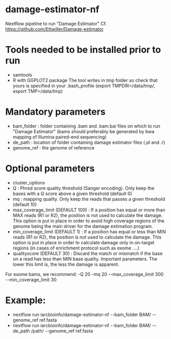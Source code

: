 # damage-estimator-nf
Nextflow pipeline to run "Damage Estimator"
Cf. https://github.com/Ettwiller/Damage-estimator

# Tools needed to be installed prior to run
- samtools
- R with GGPLOT2 package
 The tool writes in tmp folder so check that yours is specified in your .bash_profile (export TMPDIR=/data/tmp/, export TMP=/data/tmp)

# Mandatory parameters
- bam_folder : folder containing .bam and .bam.bai files on which to run "Damage Estimator" (bams should preferably be generated by bwa mapping of Illumina paired-end sequencing)
- de_path : location of folder containing damage estimator files (.pl and .r)
- genome_ref : the genome of reference

# Optional parameters
- cluster_options
- Q : Phred score quality threshold (Sanger encoding). Only keep the bases with a Q score above a given threshold (default 0)
- mq : mapping quality. Only keep the reads that passes a given threshold (default 10)
- max_coverage_limit (DEFAULT 100) : If a position has equal or more than MAX reads (R1 or R2), the position is not used to calculate the damage. This option is put in place in order to avoid high coverage regions of the genome being the main driver for the damage estimation program.
- min_coverage_limit (DEFAULT 1) : If a position has equal or less than MIN reads (R1 or R2), the position is not used to calculate the damage. This option is put in place in order to calculate damage only in on-target regions (in cases of enrichment protocol such as exome ....)
- qualityscore (DEFAULT 30) : Discard the match or mismatch if the base on a read has less than MIN base quality. Important parameters. The lower this limit is, the less the damage is apparent.

For exome bams, we recommend: -Q 20 -mq 20 --max_coverage_limit 300 --min_coverage_limit 30

# Example:
- nextflow run iarcbioinfo/damage-estimator-nf --bam_folder BAM/ --genome_ref ref.fasta
- nextflow run iarcbioinfo/damage-estimator-nf --bam_folder BAM/ --de_path /path/ --genome_ref ref.fasta 
